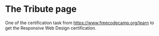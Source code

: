 # The Tribute page

One of the certification task from https://www.freecodecamp.org/learn to get the Responsive Web Design certification.
